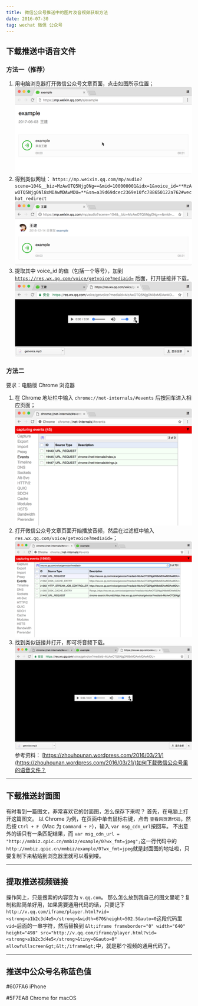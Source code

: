```yaml
---
title: 微信公众号推送中的图片及音视频获取方法
date: 2016-07-30
tag: wechat 微信 公众号
---
```


## 下载推送中语音文件

### 方法一（推荐）

1. 用电脑浏览器打开微信公众号文章页面，点击如图所示位置； ![](./1.png)
2. 得到类似网址： `https://mp.weixin.qq.com/mp/audio?scene=104&__biz=MzAwOTQ5Njg0Ng==&mid=100000001&idx=1&voice_id=**MzAwOTQ5Njg0Nl8xMDAwMDAwMDU=**&sn=a39d69dcec2369e10fc788650122a762#wechat_redirect` ![](./2.png)
3. 提取其中 voice_id 的值（包括一个等号），加到 [`https://res.wx.qq.com/voice/getvoice?mediaid=`](https://res.wx.qq.com/voice/getvoice?mediaid=) 后面，打开链接并下载。 ![](./3.png)

### 方法二

要求：电脑版 Chrome 浏览器

1. 在 Chrome 地址栏中输入 `chrome://net-internals/#events` 后按回车进入相应页面； ![](./4.png)
2. 打开微信公众号文章页面开始播放音频，然后在过滤框中输入 `res.wx.qq.com/voice/getvoice?mediaid=`； ![](./5.png)
3. 找到类似链接并打开，即可将音频下载。 ![](./6.png) 参考资料： [](https://zhouhounan.wordpress.com/2016/03/21/如何下载微信公众号里的语音文件？) [https://zhouhounan.wordpress.com/2016/03/21/](https://zhouhounan.wordpress.com/2016/03/21/)如何下载微信公众号里的语音文件？

* * *

## 下载推送封面图

有时看到一篇图文，非常喜欢它的封面图，怎么保存下来呢？ 首先，在电脑上打开这篇图文。 以 Chrome 为例，在页面中单击鼠标右键，点击 `查看网页源代码`，然后按 `Ctrl + F`（Mac 为 `Command + F`），输入 `var msg_cdn_url`按回车。 不出意外的话只有一条匹配结果，而 `var msg_cdn_url = "http://mmbiz.qpic.cn/mmbiz/example/0?wx_fmt=jpeg";`这一行代码中的 `http://mmbiz.qpic.cn/mmbiz/example/0?wx_fmt=jpeg`就是封面图的地址啦，只要复制下来粘贴到浏览器里就可以看到喽。

* * *

## 提取推送视频链接

操作同上，只是搜索的内容变为 `v.qq.com`。 那么怎么放到我自己的图文里呢？复制粘贴简单好用，如果需要通用代码的话，只要记下 `http://v.qq.com/iframe/player.html?vid=<strong>a1b2c3d4e5</strong>&width=670&height=502.5&auto=0`这段代码里 `vid=`后面的一串字符，然后替换到 `&lt;iframe frameborder="0" width="640" height="498" src="http://v.qq.com/iframe/player.html?vid=<strong>a1b2c3d4e5</strong>&tiny=0&auto=0" allowfullscreen&gt;&lt;/iframe&gt;`中，就是那个视频的通用代码了。

* * *

## 推送中公众号名称蓝色值

#607FA6 iPhone

#5F7EA8 Chrome for macOS